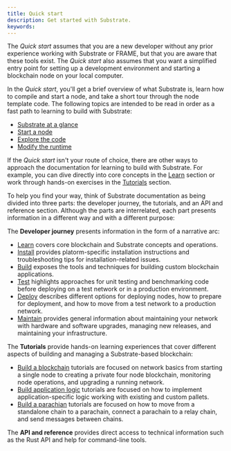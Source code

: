 ```yaml
---
title: Quick start
description: Get started with Substrate.
keywords:
---
```


The _Quick start_ assumes that you are a new developer without any prior experience working with Substrate or FRAME, but that you are aware that these tools exist.
The _Quick start_ also assumes that you want a simplified entry point for setting up a development environment and starting a blockchain node on your local computer.

In the _Quick start_, you'll get a brief overview of what Substrate is, learn how to compile and start a node, and take a short tour through the node template code.
The following topics are intended to be read in order as a fast path to learning to build with Substrate:

- [Substrate at a glance](/quick-start/substrate-at-a-glance/)
- [Start a node](/quick-start/start-a-node/)
- [Explore the code](/quick-start/explore-the-code/)
- [Modify the runtime](quick-start/modify-the-runtime/)

If the _Quick start_ isn't your route of choice, there are other ways to approach the documentation for learning to build with Substrate.
For example, you can dive directly into core concepts in the [Learn](/learn/) section or work through hands-on exercises in the [Tutorials](/tutorials/) section.

To help you find your way, think of Substrate documentation as being divided into three parts: the developer journey, the tutorials, and an API and reference section.
Although the parts are interrelated, each part presents information in a different way and with a different purpose:

The **Developer journey** presents information in the form of a narrative arc:

- [Learn](/learn/) covers core blockchain and Substrate concepts and operations.
- [Install](/iinstall/) provides platorm-specific installation instructions and troubleshooting tips for installation-related issues.
- [Build](/build/) exposes the tools and techniques for building custom blockchain applications.
- [Test](/tests/) highlights approaches for unit testing and benchmarking code before deploying on a test network or in a production environment.
- [Deploy](/deploy/) describes different options for deploying nodes, how to prepare for deployment, and how to move from a test network to a production network.
- [Maintain](/maintain/) provides general information about maintaining your network with hardware and software upgrades, managing new releases, and maintaining your infrastructure.

The **Tutorials** provide hands-on learning experiences that cover different aspects of building and managing a Substrate-based blockchain:

- [Build a blockchain](/tutorials/build-a-blockchain/) tutorials are focused on network basics from starting a single node to creating a private four node blockchain, monitoring node operations, and upgrading a running network.
- [Build application logic](/tutorials/work-with-pallets/) tutorials are focused on how to implement application-specific logic working with existing and custom pallets.
- [Build a parachian](/tutorials/connect-relay-and-parachains/) tutorials are focused on how to move from a standalone chain to a parachain, connect a parachain to a relay chain, and send messages between chains.

The **API and reference** provides direct access to technical information such as the Rust API and help for command-line tools.